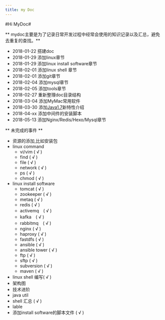 ```yaml
---
title: my Doc
---
```

 
#Hi MyDoc#

** mydoc主要是为了记录日常开发过程中经常会使用的知识记录以及汇总，避免去重复的查找。**

- 2018-01-22 搭建doc
- 2018-01-29 添加linux章节
- 2018-01-29 添加linux install software章节
- 2018-02-01 添加linux shell 章节
- 2018-02-01 添加git章节
- 2018-02-04 添加mysql章节
- 2018-02-05 添加tools章节
- 2018-02-27 重新整理doc目录结构
- 2018-03-04 添加MyMac常用软件
- 2018-03-30 添加[Java1.7](language/java/index.html#JDK1-7-新特性)新特性介绍
- 2018-04-xx 添加中间件的安装脚本
- 2018-05-13 添加Nginx/Redis/Hexo/Mysql章节

** 未完成的事件 **

- 资源的添加,比如安装包
- linux command
  - vi/vim ( √ )
  - find ( √ )
  - file ( √ )
  - network ( √ )
  - ps  ( √ )
  - chmod  ( √ )
- linux install software
  - tomcat ( √ )
  - zookeeper ( √ )
  - metaq ( √ )
  - redis ( √ )
  - activemq　( √ )
  - kafka　( √ )
  - rabbitmq　( √ )
  - nginx ( √ )
  - haproxy ( √ )
  - fastdfs ( √ )
  - ansible ( √ )
  - ansible tower ( √ )
  - ftp ( √ )
  - sftp ( √ )
  - subversion ( √ )
  - maven ( √ )
- linux shell 编写( √ )
- 架构图
- 技术进阶
- java util
- shell 汇总 ( √ )
- lable
- 添加install software的脚本文件 ( √ )